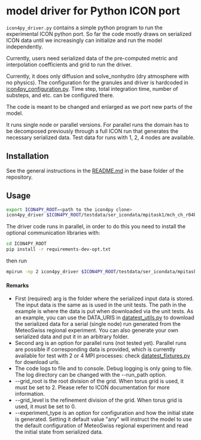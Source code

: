 # model driver for Python ICON port

`icon4py_driver.py` contains a simple python program to run the experimental ICON python port. So far the code mostly draws on serialized ICON data until we increasingly can initialize and run the model independently.

Currently, users need serialized data of the pre-computed metric and interpolation coefficients and grid to run the driver.

Currently, it does only diffusion and solve_nonhydro (dry atmosphere with no physics). The configuration for the granules and driver is hardcoded in [icon4py_configuration.py](src/icon4py/model/driver/icon4py_configuration.py). Time step, total integration time, number of substeps, and etc. can be configured there. 

The code is meant to be changed and enlarged as we port new parts of the model.

It runs single node or parallel versions. For parallel runs the domain has to be decomposed previously through a full ICON run that generates the necessary serialized data. Test data for runs with 1, 2, 4 nodes are available.

## Installation

See the general instructions in the [README.md](../../README.md) in the base folder of the repository.

## Usage

```bash
export ICON4PY_ROOT=<path to the icon4py clone>
icon4py_driver $ICON4PY_ROOT/testdata/ser_icondata/mpitask1/mch_ch_r04b09_dsl/ser_data --run_path=$ICON4PY_ROOT/output
```

The driver code runs in parallel, in order to do this you need to install the optional communication libraries with:

```bash
cd ICON4PY_ROOT
pip install -r requirements-dev-opt.txt

```

then run

```bash
mpirun -np 2 icon4py_driver $ICON4PY_ROOT/testdata/ser_icondata/mpitask2/mch_ch_r04b09_dsl/ser_data --mpi=True --run_path=$ICON4PY_ROOT/output --grid_root=4 --grid_level=9 --experiment_type=any
```

#### Remarks

- First (required) arg is the folder where the serialized input data is stored. The input data is the same as is used in the unit tests. The path in the example is where the data is put when downloaded via the unit tests. As an example, you can use the DATA_URIS in [datatest_utils.py](../common/src/icon4py/model/common/test_utils/datatest_utils.py) to download the serialized data for a serial (single node) run generated from the MeteoSwiss regional experiment. You can also generate your own serialized data and put it in an arbitrary folder.
- Second arg is an option for parallel runs (not tested yet). Parallel runs are possible if corresponding data is provided, which is currently available for test with 2 or 4 MPI processes: check [datatest_fixtures.py](../common/src/icon4py/model/common/test_utils/datatest_fixtures.py) for download urls.
- The code logs to file and to console. Debug logging is only going to file. The log directory can be changed with the --run_path option.
- --grid_root is the root division of the grid. When torus grid is used, it must be set to 2. Please refer to ICON documentation for more information.
- --grid_level is the refinement division of the grid. When torus grid is used, it must be set to 0.
- --experiment_type is an option for configuration and how the initial state is generated. Setting it default value "any" will instruct the model to use the default configuration of MeteoSwiss regional experiment and read the initial state from serialized data.
